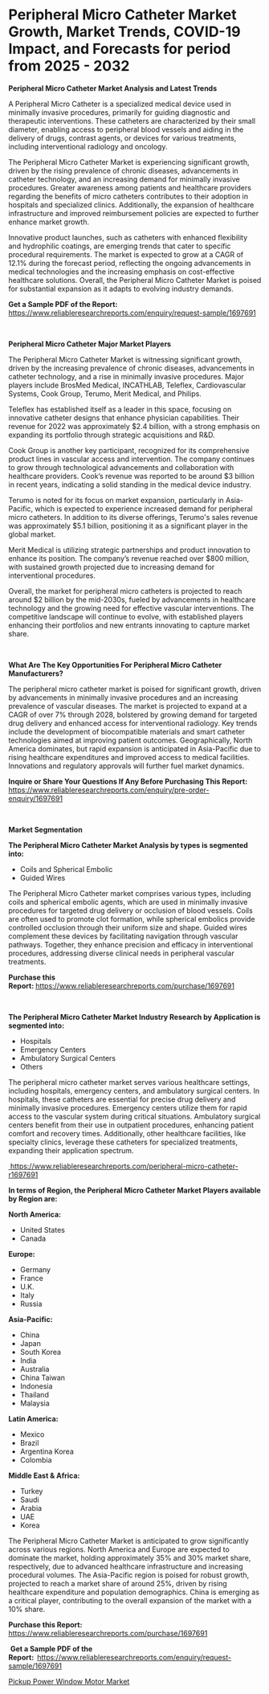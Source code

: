 <p><h1>Peripheral Micro Catheter Market Growth, Market Trends, COVID-19 Impact, and Forecasts for period from 2025 - 2032</h1></p><p><strong>Peripheral Micro Catheter Market Analysis and Latest Trends</strong></p>
<p><p>A Peripheral Micro Catheter is a specialized medical device used in minimally invasive procedures, primarily for guiding diagnostic and therapeutic interventions. These catheters are characterized by their small diameter, enabling access to peripheral blood vessels and aiding in the delivery of drugs, contrast agents, or devices for various treatments, including interventional radiology and oncology.</p><p>The Peripheral Micro Catheter Market is experiencing significant growth, driven by the rising prevalence of chronic diseases, advancements in catheter technology, and an increasing demand for minimally invasive procedures. Greater awareness among patients and healthcare providers regarding the benefits of micro catheters contributes to their adoption in hospitals and specialized clinics. Additionally, the expansion of healthcare infrastructure and improved reimbursement policies are expected to further enhance market growth.</p><p>Innovative product launches, such as catheters with enhanced flexibility and hydrophilic coatings, are emerging trends that cater to specific procedural requirements. The market is expected to grow at a CAGR of 12.1% during the forecast period, reflecting the ongoing advancements in medical technologies and the increasing emphasis on cost-effective healthcare solutions. Overall, the Peripheral Micro Catheter Market is poised for substantial expansion as it adapts to evolving industry demands.</p></p>
<p><strong>Get a Sample PDF of the Report:&nbsp;</strong> <a href="https://www.reliableresearchreports.com/enquiry/request-sample/1697691?utm_campaign=3576&utm_medium=2&utm_source=Github&utm_content=ia&utm_term=24032025&utm_id=peripheral-micro-catheter">https://www.reliableresearchreports.com/enquiry/request-sample/1697691</a></p>
<p>&nbsp;</p>
<p><strong>Peripheral Micro Catheter Major Market Players</strong></p>
<p><p>The Peripheral Micro Catheter Market is witnessing significant growth, driven by the increasing prevalence of chronic diseases, advancements in catheter technology, and a rise in minimally invasive procedures. Major players include BrosMed Medical, INCATHLAB, Teleflex, Cardiovascular Systems, Cook Group, Terumo, Merit Medical, and Philips.</p><p>Teleflex has established itself as a leader in this space, focusing on innovative catheter designs that enhance physician capabilities. Their revenue for 2022 was approximately $2.4 billion, with a strong emphasis on expanding its portfolio through strategic acquisitions and R&D.</p><p>Cook Group is another key participant, recognized for its comprehensive product lines in vascular access and intervention. The company continues to grow through technological advancements and collaboration with healthcare providers. Cook’s revenue was reported to be around $3 billion in recent years, indicating a solid standing in the medical device industry.</p><p>Terumo is noted for its focus on market expansion, particularly in Asia-Pacific, which is expected to experience increased demand for peripheral micro catheters. In addition to its diverse offerings, Terumo's sales revenue was approximately $5.1 billion, positioning it as a significant player in the global market.</p><p>Merit Medical is utilizing strategic partnerships and product innovation to enhance its position. The company’s revenue reached over $800 million, with sustained growth projected due to increasing demand for interventional procedures.</p><p>Overall, the market for peripheral micro catheters is projected to reach around $2 billion by the mid-2030s, fueled by advancements in healthcare technology and the growing need for effective vascular interventions. The competitive landscape will continue to evolve, with established players enhancing their portfolios and new entrants innovating to capture market share.</p></p>
<p>&nbsp;</p>
<p><strong>What Are The Key Opportunities For Peripheral Micro Catheter Manufacturers?</strong></p>
<p><p>The peripheral micro catheter market is poised for significant growth, driven by advancements in minimally invasive procedures and an increasing prevalence of vascular diseases. The market is projected to expand at a CAGR of over 7% through 2028, bolstered by growing demand for targeted drug delivery and enhanced access for interventional radiology. Key trends include the development of biocompatible materials and smart catheter technologies aimed at improving patient outcomes. Geographically, North America dominates, but rapid expansion is anticipated in Asia-Pacific due to rising healthcare expenditures and improved access to medical facilities. Innovations and regulatory approvals will further fuel market dynamics.</p></p>
<p><strong>Inquire or Share Your Questions If Any Before Purchasing This Report:</strong> <a href="https://www.reliableresearchreports.com/enquiry/pre-order-enquiry/1697691?utm_campaign=3576&utm_medium=2&utm_source=Github&utm_content=ia&utm_term=24032025&utm_id=peripheral-micro-catheter">https://www.reliableresearchreports.com/enquiry/pre-order-enquiry/1697691</a></p>
<p>&nbsp;</p>
<p><strong>Market Segmentation</strong></p>
<p><strong>The Peripheral Micro Catheter Market Analysis by types is segmented into:</strong></p>
<p><ul><li>Coils and Spherical Embolic</li><li>Guided Wires</li></ul></p>
<p><p>The Peripheral Micro Catheter market comprises various types, including coils and spherical embolic agents, which are used in minimally invasive procedures for targeted drug delivery or occlusion of blood vessels. Coils are often used to promote clot formation, while spherical embolics provide controlled occlusion through their uniform size and shape. Guided wires complement these devices by facilitating navigation through vascular pathways. Together, they enhance precision and efficacy in interventional procedures, addressing diverse clinical needs in peripheral vascular treatments.</p></p>
<p><strong>Purchase this Report:&nbsp;</strong><a href="https://www.reliableresearchreports.com/purchase/1697691?utm_campaign=3576&utm_medium=2&utm_source=Github&utm_content=ia&utm_term=24032025&utm_id=peripheral-micro-catheter">https://www.reliableresearchreports.com/purchase/1697691</a></p>
<p>&nbsp;</p>
<p><strong>The Peripheral Micro Catheter Market Industry Research by Application is segmented into:</strong></p>
<p><ul><li>Hospitals</li><li>Emergency Centers</li><li>Ambulatory Surgical Centers</li><li>Others</li></ul></p>
<p><p>The peripheral micro catheter market serves various healthcare settings, including hospitals, emergency centers, and ambulatory surgical centers. In hospitals, these catheters are essential for precise drug delivery and minimally invasive procedures. Emergency centers utilize them for rapid access to the vascular system during critical situations. Ambulatory surgical centers benefit from their use in outpatient procedures, enhancing patient comfort and recovery times. Additionally, other healthcare facilities, like specialty clinics, leverage these catheters for specialized treatments, expanding their application spectrum.</p></p>
<p><a href="https://www.reliableresearchreports.com/peripheral-micro-catheter-r1697691?utm_campaign=3576&utm_medium=2&utm_source=Github&utm_content=ia&utm_term=24032025&utm_id=peripheral-micro-catheter">&nbsp;https://www.reliableresearchreports.com/peripheral-micro-catheter-r1697691</a></p>
<p><strong>In terms of Region, the Peripheral Micro Catheter Market Players available by Region are:</strong></p>
<p>
    <p> <strong> North America: </strong>
        <ul>
            <li>United States</li>
            <li>Canada</li>
        </ul>
        </p> 
    <p> <strong> Europe: </strong>
        <ul>
            <li>Germany</li>
            <li>France</li>
            <li>U.K.</li>
            <li>Italy</li>
            <li>Russia</li>
        </ul>
        </p> 
    <p> <strong> Asia-Pacific: </strong>
        <ul>
            <li>China</li>
            <li>Japan</li>
            <li>South Korea</li>
            <li>India</li>
            <li>Australia</li>
            <li>China Taiwan</li>
            <li>Indonesia</li>
            <li>Thailand</li>
            <li>Malaysia</li>
        </ul>
        </p> 
    <p> <strong> Latin America: </strong>
        <ul>
            <li>Mexico</li>
            <li>Brazil</li>
            <li>Argentina Korea</li>
            <li>Colombia</li>
        </ul>
        </p> 
    <p> <strong> Middle East & Africa: </strong>
        <ul>
            <li>Turkey</li>
            <li>Saudi</li>
            <li>Arabia</li>
            <li>UAE</li>
            <li>Korea</li>
        </ul>
    </p>
    </p>
<p><p>The Peripheral Micro Catheter Market is anticipated to grow significantly across various regions. North America and Europe are expected to dominate the market, holding approximately 35% and 30% market share, respectively, due to advanced healthcare infrastructure and increasing procedural volumes. The Asia-Pacific region is poised for robust growth, projected to reach a market share of around 25%, driven by rising healthcare expenditure and population demographics. China is emerging as a critical player, contributing to the overall expansion of the market with a 10% share.</p></p>
<p><strong>Purchase this Report: </strong><a href="https://www.reliableresearchreports.com/purchase/1697691?utm_campaign=3576&utm_medium=2&utm_source=Github&utm_content=ia&utm_term=24032025&utm_id=peripheral-micro-catheter">https://www.reliableresearchreports.com/purchase/1697691</a></p>
<p>&nbsp;<strong>Get a Sample PDF of the Report:&nbsp;&nbsp;</strong><a href="https://www.reliableresearchreports.com/enquiry/request-sample/1697691?utm_campaign=3576&utm_medium=2&utm_source=Github&utm_content=ia&utm_term=24032025&utm_id=peripheral-micro-catheter">https://www.reliableresearchreports.com/enquiry/request-sample/1697691</a></p>
<p><strong></strong></p>
<p><p><a href="https://github.com/rreynagjysma65/Market-Research-Report-List-1/blob/main/pickup-power-window-motor-market.md?utm_campaign=3576&utm_medium=2&utm_source=Github&utm_content=ia&utm_term=24032025&utm_id=peripheral-micro-catheter">Pickup Power Window Motor Market</a></p></p>